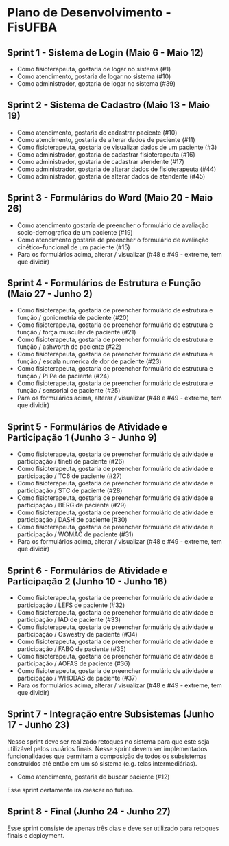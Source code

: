 # Plano de Desenvolvimento - FisUFBA

## Sprint 1 - Sistema de Login (Maio 6 - Maio 12)

+ Como fisioterapeuta, gostaria de logar no sistema (#1)
+ Como atendimento, gostaria de logar no sistema (#10)
+ Como administrador, gostaria de logar no sistema (#39)

## Sprint 2 - Sistema de Cadastro (Maio 13 - Maio 19)

+ Como atendimento, gostaria de cadastrar paciente (#10)
+ Como atendimento, gostaria de alterar dados de paciente (#11)
+ Como fisioterapeuta, gostaria de visualizar dados de um paciente (#3)
+ Como administrador, gostaria de cadastrar fisioterapeuta (#16)
+ Como administrador, gostaria de cadastrar atendente (#17)
+ Como administrador, gostaria de alterar dados de fisioterapeuta (#44)
+ Como administrador, gostaria de alterar dados de atendente (#45)

## Sprint 3 - Formulários do Word (Maio 20 - Maio 26)

+ Como atendimento gostaria de preencher o formulário de avaliação socio-demografica de um paciente (#19)
+ Como atendimento gostaria de preencher o formulário de avaliação cinético-funcional de um paciente (#15)
+ Para os formulários acima, alterar / visualizar (#48 e #49 - extreme, tem que dividir)

## Sprint 4 - Formulários de Estrutura e Função (Maio 27 - Junho 2)

+ Como fisioterapeuta, gostaria de preencher formulário de estrutura e função / goniometria de paciente (#20)
+ Como fisioterapeuta, gostaria de preencher formulário de estrutura e função / força muscular de paciente (#21)
+ Como fisioterapeuta, gostaria de preencher formulário de estrutura e função / ashworth de paciente (#22)
+ Como fisioterapeuta, gostaria de preencher formulário de estrutura e função / escala numerica de dor de paciente (#23)
+ Como fisioterapeuta, gostaria de preencher formulário de estrutura e função / Pi Pe de paciente (#24)
+ Como fisioterapeuta, gostaria de preencher formulário de estrutura e função / sensorial de paciente  (#25)
+ Para os formulários acima, alterar / visualizar (#48 e #49 - extreme, tem que dividir)

## Sprint 5 - Formulários de Atividade e Participação 1 (Junho 3 - Junho 9)

+ Como fisioterapeuta, gostaria de preencher formulário de atividade e participação / tineti de paciente (#26)
+ Como fisioterapeuta, gostaria de preencher formulário de atividade e participação / TC6 de paciente (#27)
+ Como fisioterapeuta, gostaria de preencher formulário de atividade e participação / STC de paciente (#28)
+ Como fisioterapeuta, gostaria de preencher formulário de atividade e participação / BERG de paciente (#29)
+ Como fisioterapeuta, gostaria de preencher formulário de atividade e participação / DASH de paciente (#30)
+ Como fisioterapeuta, gostaria de preencher formulário de atividade e participação / WOMAC de paciente (#31)
+ Para os formulários acima, alterar / visualizar (#48 e #49 - extreme, tem que dividir)

## Sprint 6 - Formulários de Atividade e Participação 2 (Junho 10 - Junho 16)

+ Como fisioterapeuta, gostaria de preencher formulário de atividade e participação / LEFS de paciente (#32)
+ Como fisioterapeuta, gostaria de preencher formulário de atividade e participação / IAD de paciente (#33)
+ Como fisioterapeuta, gostaria de preencher formulário de atividade e participação / Oswestry de paciente (#34)
+ Como fisioterapeuta, gostaria de preencher formulário de atividade e participação / FABQ de paciente (#35)
+ Como fisioterapeuta, gostaria de preencher formulário de atividade e participação / AOFAS de paciente (#36)
+ Como fisioterapeuta, gostaria de preencher formulário de atividade e participação / WHODAS de paciente (#37)
+ Para os formulários acima, alterar / visualizar (#48 e #49 - extreme, tem que dividir)

## Sprint 7 - Integração entre Subsistemas (Junho 17 - Junho 23)

Nesse sprint deve ser realizado retoques no sistema para que este seja utilizável pelos usuários finais. Nesse sprint devem ser implementados funcionalidades que permitam a composição de todos os subsistemas construidos até então em um só sistema (e.g. telas intermediárias).

+ Como atendimento, gostaria de buscar paciente (#12)

Esse sprint certamente irá crescer no futuro.

## Sprint 8 - Final (Junho 24 - Junho 27)

Esse sprint consiste de apenas três dias e deve ser utilizado para retoques finais e deployment.

